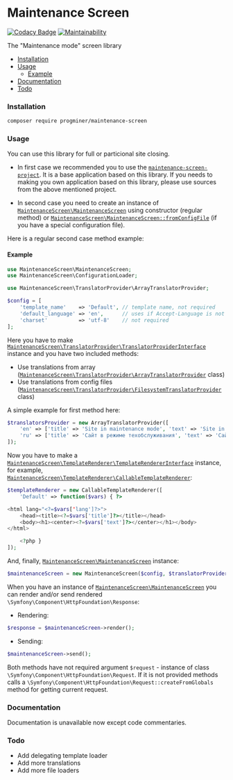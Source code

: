 # Maintenance Screen

[![Codacy Badge](https://api.codacy.com/project/badge/Grade/1124b9270e0145fd9b61ff1d19a822ac)](https://www.codacy.com/app/ProgMiner/maintenance-screen?utm_source=github.com&amp;utm_medium=referral&amp;utm_content=ProgMiner/maintenance-screen&amp;utm_campaign=Badge_Grade)
[![Maintainability](https://api.codeclimate.com/v1/badges/445ff68081083b77ff4b/maintainability)](https://codeclimate.com/github/ProgMiner/maintenance-screen/maintainability)

The "Maintenance mode" screen library

- [Installation](#installation)
- [Usage](#usage)
  - [Example](#example)
- [Documentation](#documentation)
- [Todo](#todo)

### Installation

```bash
composer require progminer/maintenance-screen
```

### Usage

You can use this library for full or particional site closing.

- In first case we recommended you to use the [`maintenance-screen-project`](https://packagist.org/packages/progminer/maintenance-screen-project).
It is a base application based on this library.
If you needs to making you own application based on this library, please use sources from the above mentioned project.

- In second case you need to create an instance of [`MaintenanceScreen\MaintenanceScreen`](lib/MaintenanceScreen.php) using constructor (regular method)
or [`MaintenanceScreen\MaintenanceScreen::fromConfigFile`](lib/MaintenanceScreen.php#L136) (if you have a special configuration file).

Here is a regular second case method example:

#### Example
```php
use MaintenanceScreen\MaintenanceScreen;
use MaintenanceScreen\ConfigurationLoader;

use MaintenanceScreen\TranslatorProvider\ArrayTranslatorProvider;

$config = [
    'template_name'    => 'Default', // template name, not required
    'default_language' => 'en',      // uses if Accept-Language is not provided, not required
    'charset'          => 'utf-8'    // not required
];
```

Here you have to make [`MaintenanceScreen\TranslatorProvider\TranslatorProviderInterface`](lib/TranslatorProvider/TranslatorProviderInterface.php) instance
and you have two included methods:
- Use translations from array ([`MaintenanceScreen\TranslatorProvider\ArrayTranslatorProvider`](lib/TranslatorProvider/ArrayTranslatorProvider.php) class)
- Use translations from config files ([`MaintenanceScreen\TranslatorProvider\FilesystemTranslatorProvider`](lib/TranslatorProvider/FilesystemTranslatorProvider.php) class)

A simple example for first method here:
```php
$translatorsProvider = new ArrayTranslatorProvider([
    'en' => ['title' => 'Site in maintenance mode', 'text' => 'Site in maintenance mode'],
    'ru' => ['title' => 'Сайт в режиме техобслуживания', 'text' => 'Сайт в режиме техобслуживания']
]);
```

Now you have to make a [`MaintenanceScreen\TemplateRenderer\TemplateRendererInterface`](lib/TemplateRenderer/TemplateRendererInterface.php) instance,
for example, [`MaintenanceScreen\TemplateRenderer\CallableTemplateRenderer`](lib/TemplateRenderer/CallableTemplateRenderer.php):
```php
$templateRenderer = new CallableTemplateRenderer([
    'Default' => function($vars) { ?>

<html lang="<?=$vars['lang']?>">
    <head><title><?=$vars['title']?></title></head>
    <body><h1><center><?=$vars['text']?></center></h1></body>
</html>

    <?php }
]);
```

And, finally, [`MaintenanceScreen\MaintenanceScreen`](lib/MaintenanceScreen.php) instance:
```php
$maintenanceScreen = new MaintenanceScreen($config, $translatorProvider, $templateRenderer);
```

When you have an instance of [`MaintenanceScreen\MaintenanceScreen`](lib/MaintenanceScreen.php)
you can render and/or send rendered `\Symfony\Component\HttpFoundation\Response`:

- Rendering:
```php
$response = $maintenanceScreen->render();
```
- Sending:
```php
$maintenanceScreen->send();
```

Both methods have not required argument `$request` - instance of class `\Symfony\Component\HttpFoundation\Request`.
If it is not provided methods calls a `\Symfony\Component\HttpFoundation\Request::createFromGlobals` method for getting current request.

### Documentation

Documentation is unavailable now except code commentaries.

### Todo

- Add delegating template loader
- Add more translations
- Add more file loaders
